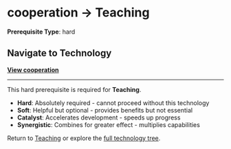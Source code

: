 # cooperation → Teaching

**Prerequisite Type**: hard

## Navigate to Technology

**[View cooperation](../../../cooperation/README.md)**

---

This hard prerequisite is required for **Teaching**.

- **Hard**: Absolutely required - cannot proceed without this technology
- **Soft**: Helpful but optional - provides benefits but not essential  
- **Catalyst**: Accelerates development - speeds up progress
- **Synergistic**: Combines for greater effect - multiplies capabilities

Return to [Teaching](../../README.md) or explore the [full technology tree](../../../../README.md).
